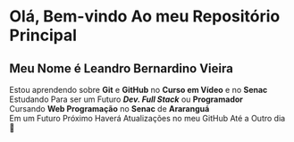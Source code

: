 # Olá, Bem-vindo Ao meu Repositório Principal
## Meu Nome é __Leandro Bernardino Vieira__  
Estou aprendendo sobre **Git** e **GitHub** no **Curso em Vídeo** e no **Senac**  
Estudando Para ser um Futuro __*Dev. Full Stack*__ ou **Programador**  
Cursando **Web Programação** no **Senac** de **Araranguá**  
Em um Futuro Próximo Haverá Atualizações no meu GitHub
Até a Outro dia 🤙
